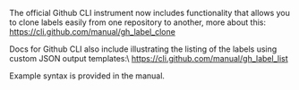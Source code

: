 The official Github CLI instrument now includes functionality that allows you to clone labels easily from one repository to another, more about this:\
https://cli.github.com/manual/gh_label_clone

Docs for Github CLI also include illustrating the listing of the labels using custom JSON output templates:\​
https://cli.github.com/manual/gh_label_list

Example syntax is provided in the manual.